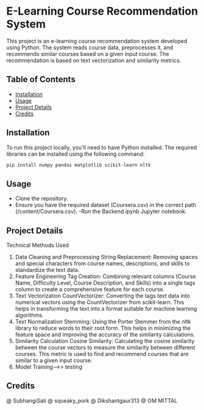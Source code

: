 # E-Learning Course Recommendation System

This project is an e-learning course recommendation system developed using Python. The system reads course data, preprocesses it, and recommends similar courses based on a given input course. The recommendation is based on text vectorization and similarity metrics.

## Table of Contents
- [Installation](#installation)
- [Usage](#usage)
- [Project Details](#project-details)
- [Credits](#credits)


## Installation

To run this project locally, you'll need to have Python installed. The required libraries can be installed using the following command:

```bash
pip install numpy pandas matplotlib scikit-learn nltk
```



## Usage
- Clone the repository.
- Ensure you have the required dataset (Coursera.csv) in the correct path (/content/Coursera.csv).
-Run the Backend.ipynb Jupyter notebook.


## Project Details
Technical Methods Used

1. Data Cleaning and Preprocessing
String Replacement: Removing spaces and special characters from course names, descriptions, and skills to standardize the text data.
2. Feature Engineering
Tag Creation: Combining relevant columns (Course Name, Difficulty Level, Course Description, and Skills) into a single tags column to create a comprehensive feature for each course.
3. Text Vectorization
CountVectorizer: Converting the tags text data into numerical vectors using the CountVectorizer from scikit-learn. This helps in transforming the text into a format suitable for machine learning algorithms.
4. Text Normalization
Stemming: Using the Porter Stemmer from the nltk library to reduce words to their root form. This helps in minimizing the feature space and improving the accuracy of the similarity calculations.
5. Similarity Calculation
Cosine Similarity: Calculating the cosine similarity between the course vectors to measure the similarity between different courses. This metric is used to find and recommend courses that are similar to a given input course.
6. Model Training-->> testing

## Credits
@ SubhangiSati
@ squeaky_pork
@ Dikshantgaur313
@ OM MITTAL

